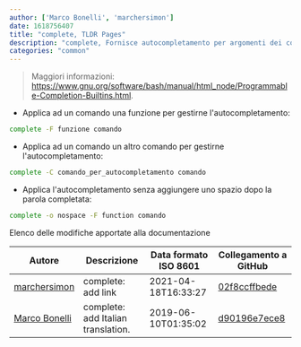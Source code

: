 ```yaml
---
author: ['Marco Bonelli', 'marchersimon']
date: 1618756407
title: "complete, TLDR Pages"
description: "complete, Fornisce autocompletamento per argomenti dei comandi della shell."
categories: "common"
---
```

> Maggiori informazioni: <https://www.gnu.org/software/bash/manual/html_node/Programmable-Completion-Builtins.html>.

- Applica ad un comando una funzione per gestirne l'autocompletamento:

```bash
complete -F funzione comando
```

- Applica ad un comando un altro comando per gestirne l'autocompletamento:

```bash
complete -C comando_per_autocompletamento comando
```

- Applica l'autocompletamento senza aggiungere uno spazio dopo la parola completata:

```bash
complete -o nospace -F function comando
```
Elenco delle modifiche apportate alla documentazione


Autore | Descrizione | Data formato ISO 8601 | Collegamento a GitHub
------|-----|-----|-----
[marchersimon](mailto:marchersimon@zohomail.eu) | complete: add link | 2021-04-18T16:33:27 | [02f8ccffbede](https://github.com/tldr-pages/tldr/commit/02f8ccffbede5fe1feac284569e1f8a9ee917e09)
[Marco Bonelli](mailto:mb5.marcob@gmail.com) | complete: add Italian translation. | 2019-06-10T01:35:02 | [d90196e7ece8](https://github.com/tldr-pages/tldr/commit/d90196e7ece84c2ca5e0ac92ef47879082fb53be)

